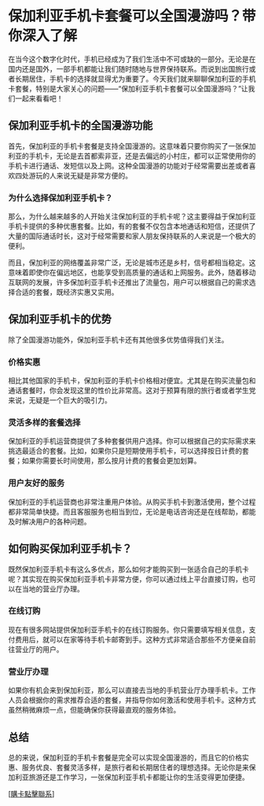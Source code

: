 # 保加利亚手机卡套餐可以全国漫游吗？带你深入了解

在当今这个数字化时代，手机已经成为了我们生活中不可或缺的一部分。无论是在国内还是国外，一部手机都能让我们随时随地与世界保持联系。而说到出国旅行或者长期居住，手机卡的选择就显得尤为重要了。今天我们就来聊聊保加利亚的手机卡套餐，特别是大家关心的问题——“保加利亚手机卡套餐可以全国漫游吗？”让我们一起来看看吧！

## 保加利亚手机卡的全国漫游功能

首先，保加利亚的手机卡套餐是支持全国漫游的。这意味着只要你购买了一张保加利亚的手机卡，无论是去首都索非亚，还是去偏远的小村庄，都可以正常使用你的手机卡进行通话、发短信以及上网。这种全国漫游的功能对于经常需要出差或者喜欢四处游玩的人来说无疑是非常方便的。

### 为什么选择保加利亚手机卡？

那么，为什么越来越多的人开始关注保加利亚的手机卡呢？这主要得益于保加利亚手机卡提供的多种优惠套餐。比如，有的套餐不仅包含本地通话和短信，还提供了大量的国际通话时长，这对于经常需要和家人朋友保持联系的人来说是一个极大的便利。

而且，保加利亚的网络覆盖非常广泛，无论是城市还是乡村，信号都相当稳定。这意味着即使你在偏远地区，也能享受到高质量的通话和上网服务。此外，随着移动互联网的发展，许多保加利亚手机卡还推出了流量包，用户可以根据自己的需求选择合适的套餐，既经济实惠又实用。

## 保加利亚手机卡的优势

除了全国漫游功能外，保加利亚手机卡还有其他很多优势值得我们关注。

### 价格实惠

相比其他国家的手机卡，保加利亚的手机卡价格相对便宜。尤其是在购买流量包和通话套餐时，你会发现这里的性价比非常高。这对于预算有限的旅行者或者学生党来说，无疑是一个巨大的吸引力。

### 灵活多样的套餐选择

保加利亚的手机运营商提供了多种套餐供用户选择。你可以根据自己的实际需求来挑选最适合的套餐。比如，如果你只是短期使用手机卡，可以选择按日计费的套餐；如果你需要长时间使用，那么按月计费的套餐会更加划算。

### 用户友好的服务

保加利亚的手机运营商也非常注重用户体验。从购买手机卡到激活使用，整个过程都非常简单快捷。而且客服服务也相当到位，无论是电话咨询还是在线帮助，都能及时解决用户的各种问题。

## 如何购买保加利亚手机卡？

既然保加利亚手机卡有这么多优点，那么如何才能购买到一张适合自己的手机卡呢？其实现在购买保加利亚手机卡非常方便，你可以通过线上平台直接订购，也可以在当地的营业厅办理。

### 在线订购

现在有很多网站提供保加利亚手机卡的在线订购服务。你只需要填写相关信息，支付费用后，就可以在家等待手机卡邮寄到手。这种方式非常适合那些不方便亲自前往营业厅的用户。

### 营业厅办理

如果你有机会来到保加利亚，那么可以直接去当地的手机营业厅办理手机卡。工作人员会根据你的需求推荐合适的套餐，并指导你如何激活和使用手机卡。这种方式虽然稍微麻烦一点，但能确保你获得最直观的服务体验。

## 总结

总的来说，保加利亚的手机卡套餐是完全可以实现全国漫游的，而且它的价格实惠、服务优良、套餐灵活多样，是旅行者和长期居住者的理想选择。无论你是来保加利亚旅游还是工作学习，一张保加利亚手机卡都能让你的生活变得更加便捷。

[[購卡點擊聯系](https://t.me/s/esim1088)]